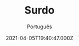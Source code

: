 ---
id: 'd31f9005-293a-45b4-b555-e8507566b951'
type: 'movie' # Filme, Série, Anime
title: "Surdo"
synopsis: ["Uma cativante história sobre a jornada de um soldado espanhol e sua luta por sobrevivência após perder a audição em um bombardeio durante a Segunda Guerra Mundial.",
]
originalTitle: "Sordo"
date: '2021-04-05T19:40:47.000Z'
update: '2021-04-05T19:40:47.000Z'
releaseDate: '2019-09-13T03:00:00.000Z'
imdb:
  rating: '5.5' # 8.5
  id: '' # tt0470752
duration: '2h 01 Min'
trailer:
  urls: [
    'hQSlS9QxZJE',
  ]
tags: ['1080p']
genre: ['Ação', 'Drama'] #
quality: 'WEB-DL' # BluRay, WEB-DL, HDTV, WEB-DL4K, WEB-DLe
format: 'Mkv' # MKV, MP4, TS
audio: 'Português, Espanhol' # Dublado, Legendado, Dual Audio, Dub & Leg
subtitle: 'Português' # Português, inglês,
size: '6.35 GB' # 4.8 GB
audioQuality: 10
videoQuality: 10
directors: []
#  - name: 'Lana Wachowski'
#    image: ''
#  - name: 'Lilly Wachowski'
#    image: ''
cast: []
#  - name: 'Keanu Reeves'
#    image: ''
#    characterName: 'Neo'
writers: []
#  - name: ''
#    image: ''
maturityRating:
  age: '' # L , 10, 12, 14, 16, 18
  topics: [''] # Violence, Illegal drugs, Inappropriate Language, Legal Drugs, Sexual Content, Extreme Violence
###########################################
download:
  
  - url: 'magnet:?xt=urn:btih:028f0226e08a2585c2dcd935c42a221219c571e8&dn=LAPUMiA.Org%20-%20Surdo%202020%205.1%20(1080p-FULL)&tr=udp%3a%2f%2ftracker.opentrackr.org%3a1337%2fannounce&tr=udp%3a%2f%2ftracker.openbittorrent.com%3a80%2fannounce&tr=udp%3a%2f%2ftracker.trackerfix.com%3a80%2fannounce&tr=udp%3a%2f%2ftracker.coppersurfer.tk%3a6969%2fannounce&tr=udp%3a%2f%2ftracker.leechers-paradise.org%3a6969%2fannounce&tr=udp%3a%2f%2feddie4.nl%3a6969%2fannounce&tr=udp%3a%2f%2fp4p.arenabg.com%3a1337%2fannounce&tr=udp%3a%2f%2fexplodie.org%3a6969%2fannounce&tr=udp%3a%2f%2fzer0day.ch%3a1337%2fannounce'
    resolution: '1080p' # 720p, 1080p, 4K,
    audio: 'Dual Áudio' # Dublado, Legendado, Dual Audio
    size: '' # 4.8 GB
    quality: '' # BluRay, WEB-DL
    format: '' # MKV
images:
  cover: '/assets/movies/surdo.jpg'
  background: '/assets/movies/'
---